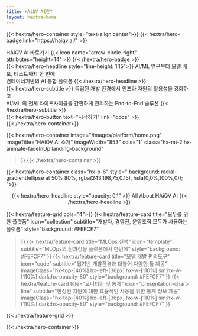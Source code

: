 ```yaml
---
title: HAiQV AI란?
layout: hextra-home
---
```

{{< hextra/hero-container style="text-align:center">}}
{{< hextra/hero-badge link="https://haiqv.ai/" >}}
  <div class="hx-w-2 hx-h-2 hx-rounded-full hx-bg-primary-400" ></div>
  <span>HAiQV AI 바로가기</span>
  {{< icon name="arrow-circle-right" attributes="height=14" >}}
{{< /hextra/hero-badge >}}

<div class="hx-mt-6 hx-mb-6">
{{< hextra/hero-headline style="line-height: 1.15">}}
  AI/ML 연구부터 모델 배포, 테스트까지 한 번에
  <br class="sm:hx-block hx-hidden" /> 컨테이너기반의 AI 통합 플랫폼
{{< /hextra/hero-headline >}}
</div>

<div class="hx-mb-6">
{{< hextra/hero-subtitle >}}  
  독립된 개발 환경에서 인프라 자원의 활용성을 강화하고 <br class="sm:hx-block hx-hidden"> AI/ML 의 전체 라이프사이클을 간편하게 관리하는 End-to-End 솔루션
{{< /hextra/hero-subtitle >}}
</div>

<div class="hx-mt-6 hx-mb-4">
{{< hextra/hero-button text="시작하기" link="docs" >}}
</div>
{{< /hextra/hero-container>}}
<div>
</div>


{{< hextra/hero-container
  image="/images/platform/home.png"
  imageTitle="HAiQV AI 소개"
  imageWidth="853"
  cols="1"
  class="hx-mt-2 hx-animate-fadeInUp landing-background"
>}}
{{< /hextra/hero-container >}}


<div class="hx-mt-6"></div>
<div class="hx-mt-6"></div>


{{< hextra/hero-container class="hx-p-6" style=" background: radial-gradient(ellipse at 50% 80%, rgba(243,198,75,0.15), hsla(0,0%,100%,0)); ">}}

<div  style="text-align:center;">
  {{< hextra/hero-headline style="opacity: 0.1" >}}
  <span >All About HAiQV AI</span>
  {{< /hextra/hero-headline >}}
</div>

{{< hextra/feature-grid cols="4">}}
  {{< hextra/feature-card
    title="모두를 위한 플랫폼"
    icon="collection"
    subtitle="개발자, 경영진, 운영조직 모두가 사용하는 플랫폼"
    style="background: #FEFCF7"
  >}}
  {{< hextra/feature-card
    title="MLOps 실행"
    icon="template"
    subtitle="MLOps의 전과정을 플랫폼에서 한번에"
    style="background: #FEFCF7"
  >}}
  {{< hextra/feature-card
    title="모델 개발 편의도구"
    icon="code"
    subtitle="웹기반 개발환경과 더불어 다양한 툴 제공"
    imageClass="hx-top-[40%] hx-left-[36px] hx-w-[110%] sm:hx-w-[110%] dark:hx-opacity-80"
    style="background: #FEFCF7"
  >}}
  {{< hextra/feature-card
    title="모니터링 및 통계"
    icon="presentation-chart-line"
    subtitle="한정된 자원에 대한 효율적인 사용을 위한 통계 정보 제공"
    imageClass="hx-top-[40%] hx-left-[36px] hx-w-[110%] sm:hx-w-[110%] dark:hx-opacity-80"
    style="background: #FEFCF7"
  >}}

{{< /hextra/feature-grid >}}

{{< /hextra/hero-container>}}

<div class="hx-mt-6"></div>